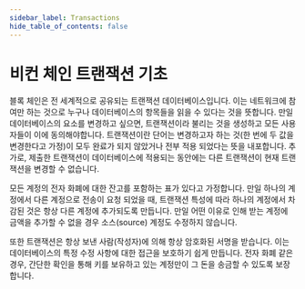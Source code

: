 ```yaml
---
sidebar_label: Transactions
hide_table_of_contents: false
---
```


# 비컨 체인 트랜잭션 기초

블록 체인은 전 세계적으로 공유되는 트랜잭션 데이터베이스입니다. 이는 네트워크에 참여만 하는 것으로 누구나 데이터베이스의 항목들을 읽을 수 있다는 것을 뜻합니다. 만일 데이터베이스의 요소를 변경하고 싶으면, 트랜잭션이라 불리는 것을 생성하고 모든 사용자들이 이에 동의해야합니다. 트랜잭션이란 단어는 변경하고자 하는 것(한 번에 두 값을 변경한다고 가정)이 모두 완료가 되지 않았거나 전부 적용 되었다는 뜻을 내포합니다. 추가로, 제출한 트랜잭션이 데이터베이스에 적용되는 동안에는 다른 트랜잭션이 현재 트랜잭션을 변경할 수 없습니다.

모든 계정의 전자 화폐에 대한 잔고를 포함하는 표가 있다고 가정합니다. 만일 하나의 계정에서 다른 계정으로 전송이 요청 되었을 때, 트랜잭션 특성에 따라 하나의 계정에서 차감된 것은 항상 다른 계정에 추가되도록 만듭니다. 만일 어떤 이유로 인해 받는 계정에 금액을 추가할 수 없을 경우 소스(source) 계정도 수정하지 않습니다.  

또한 트랜잭션은 항상 보낸 사람(작성자)에 의해 항상 암호화된 서명을 받습니다. 이는 데이터베이스의 특정 수정 사항에 대한 접근을 보호하기 쉽게 만듭니다. 전자 화폐 같은 경우, 간단한 확인을 통해 키를 보유하고 있는 계정만이 그 돈을 송금할 수 있도록 보장합니다. 


